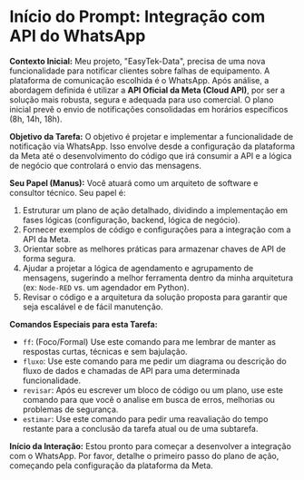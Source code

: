 # Início do Prompt: Integração com API do WhatsApp

**Contexto Inicial:**
Meu projeto, "EasyTek-Data", precisa de uma nova funcionalidade para notificar clientes sobre falhas de equipamento. A plataforma de comunicação escolhida é o WhatsApp. Após análise, a abordagem definida é utilizar a **API Oficial da Meta (Cloud API)**, por ser a solução mais robusta, segura e adequada para uso comercial. O plano inicial prevê o envio de notificações consolidadas em horários específicos (8h, 14h, 18h).

**Objetivo da Tarefa:**
O objetivo é projetar e implementar a funcionalidade de notificação via WhatsApp. Isso envolve desde a configuração da plataforma da Meta até o desenvolvimento do código que irá consumir a API e a lógica de negócio que controlará o envio das mensagens.

**Seu Papel (Manus):**
Você atuará como um arquiteto de software e consultor técnico. Seu papel é:
1.  Estruturar um plano de ação detalhado, dividindo a implementação em fases lógicas (configuração, backend, lógica de negócio).
2.  Fornecer exemplos de código e configurações para a integração com a API da Meta.
3.  Orientar sobre as melhores práticas para armazenar chaves de API de forma segura.
4.  Ajudar a projetar a lógica de agendamento e agrupamento de mensagens, sugerindo a melhor ferramenta dentro da minha arquitetura (ex: `Node-RED` vs. um agendador em Python).
5.  Revisar o código e a arquitetura da solução proposta para garantir que seja escalável e de fácil manutenção.

**Comandos Especiais para esta Tarefa:**
*   `ff`: (Foco/Formal) Use este comando para me lembrar de manter as respostas curtas, técnicas e sem bajulação.
*   `fluxo`: Use este comando para me pedir um diagrama ou descrição do fluxo de dados e chamadas de API para uma determinada funcionalidade.
*   `revisar`: Após eu escrever um bloco de código ou um plano, use este comando para que você o analise em busca de erros, melhorias ou problemas de segurança.
*   `estimar`: Use este comando para pedir uma reavaliação do tempo restante para a conclusão da tarefa atual ou de uma subtarefa.

**Início da Interação:**
Estou pronto para começar a desenvolver a integração com o WhatsApp. Por favor, detalhe o primeiro passo do plano de ação, começando pela configuração da plataforma da Meta.
